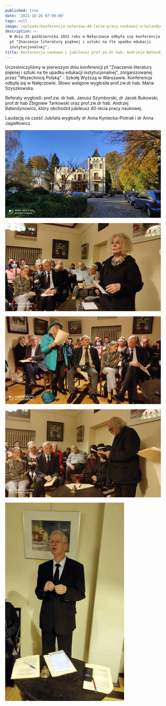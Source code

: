 ```yaml
---
published: true
date: '2021-10-26 07:00:00'
tags: null
image: /uploads/konferencja-naleczow-40-lecie-pracy-naukowej-a-balandynowicz-3.jpg
description: >-
  W dniu 25 października 2021 roku w Nałęczowie odbyła się konferencja naukowa
  pt "Znaczenie literatury pięknej i sztuki na tle upadku edukacji
  instytucjonalnej".
title: Konferencja naukowa i jubileusz prof.zw.dr hab. Andrzeja Bałandynowicza
---
```


Uczestniczyliśmy w pierwszym dniu konferencji pt "Znaczenie literatury pięknej i sztuki na tle upadku edukacji instytucjonalnej", zorganizowanej przez "Wszechnicę Polską" - Szkołę Wyższą w Warszawie. Konferencja odbyła się w Nałęczowie. Słowo wstępne wygłosiła prof.zw.dr hab. Maria Szyszkowska.

Referaty wygłosili: prof.zw. dr hab. Janusz Szymborski, dr Jacek Bukowski, prof.dr hab Zbigniew Tarkowski oraz prof.zw.dr hab. Andrzej Bałandynowicz, który obchodził jubileusz 40-lecia pracy naukowej.

Laudację na cześć Jubilata wygłosiły dr Anna Kyniecka-Piotrak i dr Anna Jagiełłowicz.

![Konferencja pt Znaczenie literatury pięknej i sztuki na tle upadku edukacji instytucjonalnej fot.1](/assets/img/uploads/konferencja-naleczow-40-lecie-pracy-naukowej-a-balandynowicz-1.jpg)

![Konferencja pt Znaczenie literatury pięknej i sztuki na tle upadku edukacji instytucjonalnej fot.2](/assets/img/uploads/konferencja-naleczow-40-lecie-pracy-naukowej-a-balandynowicz-2.jpg)

![Konferencja pt Znaczenie literatury pięknej i sztuki na tle upadku edukacji instytucjonalnej fot.3](/assets/img/uploads/konferencja-naleczow-40-lecie-pracy-naukowej-a-balandynowicz-3.jpg)

![Konferencja pt Znaczenie literatury pięknej i sztuki na tle upadku edukacji instytucjonalnej fot.4](/assets/img/uploads/konferencja-naleczow-40-lecie-pracy-naukowej-a-balandynowicz-4.jpg)

![Konferencja pt Znaczenie literatury pięknej i sztuki na tle upadku edukacji instytucjonalnej fot.5](/assets/img/uploads/konferencja-naleczow-40-lecie-pracy-naukowej-a-balandynowicz-5.jpg)

